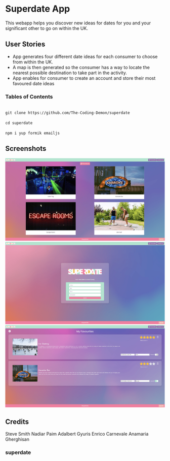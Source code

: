 # Superdate App

This webapp helps you discover new ideas for dates for you and your significant other to go on within the UK.

## User Stories

- App generates four different date ideas for each consumer to choose from within the UK.
- A map is then generated so the consumer has a way to locate the nearest possible destination to take part in the activity.
- App enables for consumer to create an account and store their most favoured date ideas

### Tables of Contents

```

git clone https://github.com/The-Coding-Demon/superdate

cd superdate

npm i yup formik emailjs

```

## Screenshots

![ScreenShot 1](./images/Screenshot1.png)
![ScreenShot 2](./images/Screenshot2.png)
![ScreenShot 3](./images/Screenshot3.png)

## Credits

Steve Smith
Nadiar Paim
Adalbert Gyuris
Enrico Carnevale
Anamaria Gherghisan

### superdate
